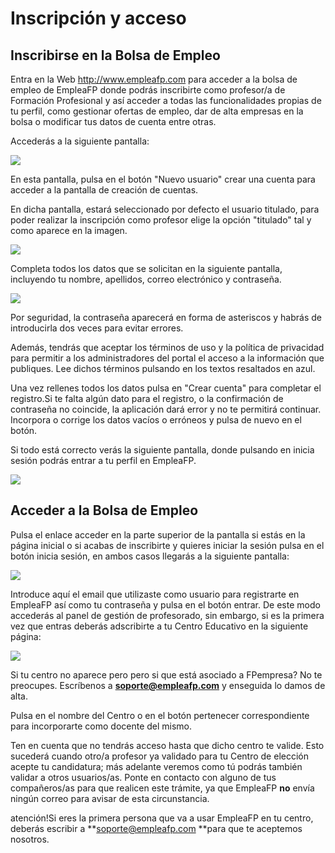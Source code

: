 # Inscripción y acceso

## Inscribirse en la Bolsa de Empleo
Entra en la Web http://www.empleafp.com para acceder a la bolsa de empleo de EmpleaFP donde podrás inscribirte como profesor/a de Formación Profesional y así acceder a todas las funcionalidades propias de tu perfil, como gestionar ofertas de empleo, dar de alta empresas en la bolsa o modificar tus datos de cuenta entre otras.

Accederás a la siguiente pantalla:

![](inicio.png)

En esta pantalla, pulsa en el botón "Nuevo usuario" crear una cuenta para acceder a la pantalla de creación de cuentas. 

En dicha pantalla, estará seleccionado por defecto el usuario titulado, para poder realizar la inscripción como profesor elige la opción "titulado" tal y como aparece en la imagen.

![](tipo_usuario.png)

Completa todos los datos que se solicitan en la siguiente pantalla, incluyendo tu nombre, apellidos, correo electrónico y contraseña.

![](datos_login.png)

Por seguridad, la contraseña aparecerá en forma de asteriscos y habrás de introducirla dos veces para evitar errores.

Además, tendrás que aceptar los términos de uso y la política de privacidad para permitir a los administradores del portal el acceso a la información que publiques. Lee dichos términos pulsando en los textos resaltados en azul.

Una vez rellenes todos los datos pulsa en "Crear cuenta" para completar el registro.Si te falta algún dato para el registro, o la confirmación de contraseña no coincide, la aplicación dará error y no te permitirá continuar. Incorpora o corrige los datos vacíos o erróneos y pulsa de nuevo en el botón.

Si todo está correcto verás la siguiente pantalla, donde pulsando en inicia sesión podrás entrar a tu perfil en EmpleaFP.

![](cuenta_creada.png)

## Acceder a la Bolsa de Empleo

Pulsa el enlace acceder en la parte superior de la pantalla si estás en la página inicial o si acabas de inscribirte y quieres iniciar la sesión pulsa en el botón inicia sesión, en ambos casos llegarás a la siguiente pantalla:

![](login.png)

Introduce aquí el email que utilizaste como usuario para registrarte en EmpleaFP así como tu contraseña y pulsa en el botón entrar.
De este modo accederás al panel de gestión de profesorado, sin embargo, si es la primera vez que entras deberás adscribirte a tu Centro Educativo en la siguiente página:

![](selecciona_centro.png)

Si tu centro no aparece pero pero si que está asociado a FPempresa? No te preocupes. Escríbenos a **soporte@empleafp.com** y enseguida lo damos de alta.

Pulsa en el nombre del Centro o en el botón pertenecer correspondiente para incorporarte como docente del mismo.
 
Ten en cuenta que no tendrás acceso hasta que dicho centro te valide. Esto sucederá cuando otro/a profesor ya validado para tu Centro de elección acepte tu candidatura; más adelante veremos como tú podrás también validar a otros usuarios/as. Ponte en contacto con alguno de tus compañeros/as para que realicen este trámite, ya que EmpleaFP **no** envía ningún correo para avisar de esta circunstancia.

atención!Si eres la primera persona que va a usar EmpleaFP en tu centro, deberás escribir a **soporte@empleafp.com **para que te aceptemos nosotros.

